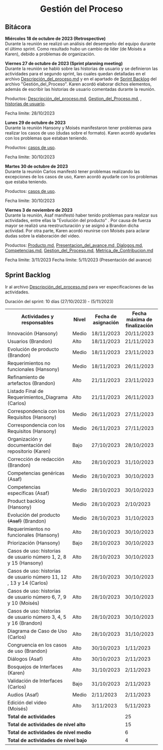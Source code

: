 ﻿<center><h1>Gestión del Proceso</h1></center>

## Bitácora
**Miércoles 18 de octubre de 2023 (Retrospective)**<br> Durante la reunión se realizó un análisis del desempeño del equipo durante el último sprint. Como resultado hubo un cambio de líder (de Moisés a Karen), debido a problemas de organización. 

**Viernes 27 de octubre de 2023 (Sprint planning meeting)**<br> Durante la reunión se habló sobre las historias de usuario y se definieron las actividades para el segundo sprint, las cuales quedan detalladas en el archivo <a href="https://github.com/KarenCampos842/Equipo-4/blob/Segunda-Entrega/Descripci%C3%B3n_del_proceso.md#descripci%C3%B3n-del-proceso">Descripción_del_proceso.md</a> y en el apartado de <a href="https://github.com/KarenCampos842/Equipo-4/blob/Segunda-Entrega/Gestion_del_Proceso.md#sprint-backlog">Sprint Backlog</a> del archivo "Gestión_del_Proceso". 
Karen acordó elaborar dichos elementos, además de escribir las historias de usuario comentadas durante la reunión. 

Productos: 
<a href="https://github.com/KarenCampos842/Equipo-4/blob/Segunda-Entrega/Descripci%C3%B3n_del_proceso.md#descripci%C3%B3n-del-proceso">Descripción_del_proceso.md</a>, <a href="https://github.com/KarenCampos842/Equipo-4/blob/Segunda-Entrega/Gestion_del_Proceso.md">Gestion_del_Proceso.md</a>, , <a href="https://github.com/KarenCampos842/Equipo-4/blob/Segunda-Entrega/Requisitos.md#artefactos">historias de usuario</a>.

Fecha límite: 28/10/2023

**Lunes 29 de octubre de 2023** <br> 
Durante la reunión Hansony y Moisés manifestaron tener problemas para realizar los casos de uso (dudas sobre el formato). Karen acordó ayudarles con los problemas que estaban teniendo. 

Productos: 
<a href="https://github.com/KarenCampos842/Equipo-4/blob/Segunda-Entrega/Requisitos.md#casos-de-uso">casos de uso</a>.

Fecha límite: 30/10/2023

**Martes 30 de octubre de 2023** <br> 
Durante la reunión Carlos manifestó tener problemas realizando las excepciones de los casos de uso,  Karen acordó ayudarle con los problemas que estaba teniendo. 

Productos: 
<a href="https://github.com/KarenCampos842/Equipo-4/blob/Segunda-Entrega/Requisitos.md#casos-de-uso">casos de uso</a>.

Fecha límite: 30/10/2023

**Viernes 3 de noviembre de 2023** <br> 
Durante la reunión, Asaf manifestó haber tenido problemas para realizar sus actividades, entre ellas la "Evolución del producto" . Por causa de fuerza mayor se realizó una reestructuración y se asignó a Brandon dicha actividad. Por otra parte, Karen acordó reunirse con Moisés para aclarar dudas sobre la elaboración del video. 

Productos: 
<a href="https://github.com/KarenCampos842/Equipo-4/blob/Segunda-Entrega/Producto.md">Producto.md</a>, <a href="https://github.com/KarenCampos842/Equipo-4/blob/Segunda-Entrega/Presentacion_del_avance.md#presentaci%C3%B3n-del-avance">Presentacion_del_avance.md, </a>  <a href="https://github.com/KarenCampos842/Equipo-4/blob/Segunda-Entrega/Dialogos.md#di%C3%A1log">Dialogos.md</a>, <a href="https://github.com/KarenCampos842/Equipo-4/blob/Segunda-Entrega/Competencias.md#competencias">Competencias.md</a>, <a href="https://github.com/KarenCampos842/Equipo-4/blob/Segunda-Entrega/Gestion_del_Proceso.md">Gestion_del_Proceso.md</a>, <a href="https://github.com/KarenCampos842/Equipo-4/blob/Segunda-Entrega/Metrica_de_Contribucion.md">Metrica_de_Contribucion.md</a>
 
Fecha límite: 3/11/2023
Fecha límite: 5/11/2023 (Presentación del avance)

## Sprint Backlog
Ir al archivo <a href="https://github.com/KarenCampos842/Equipo-4/blob/SegundTercera-Entrega/Descripci%C3%B3n_del_proceso.md#descripci%C3%B3n-del-proceso">Descripción_del_proceso.md</a> para ver especificaciones de las actividades.

Duración del sprint: 10 días (27/10/2023) - (5/11/2023)
<table align=center>  
   <tr>  
      <th>Actividades y responsables</th>  
      <th>Nivel</th>  
          <th>Fecha de asignación</th>  
           <th>Fecha máxima de finalización</th>
                <th>Estado de entrega</th>    
   </tr> 
   <tr>  
      <td>Innovación (Hansony)</td>  
        <td>Medio</td>
        <td>18/11/2023</td>
       <td>20/11/2023</td>
        <td>Terminada</td>     
   </tr>
 <tr>  
      <td> Usuarios (Brandon)</td>  
        <td>Alto</td>
        <td>18/11/2023</td>
       <td>21/11/2023</td>
        <td>Terminada</td>     
   </tr>
  <tr>  
      <td>Evolución de producto (Brandon)</td>  
        <td>Medio</td>
        <td>18/11/2023</td>
       <td>23/11/2023</td>
        <td>Terminada</td>     
   </tr> 
    <tr>  
      <td>Requerimientos no funcionales (Hansony)</td> 
      <td>Medio</td>
        <td>18/11/2023</td>
       <td>26/11/2023</td>
         <td>Terminada</td>        
   </tr> 
    <tr>  
      <td>Refinamiento de artefactos (Brandon)</td> 
      <td>Alto</td>
        <td>21/11/2023</td>
       <td>23/11/2023</td>
         <td>Terminada</td>     
   </tr> 
    <tr>  
      <td>Listado Final de Requerimientos_Diagrama (Carlos)</td> 
      <td>Alto</td>
        <td>21/11/2023</td>
       <td>26/11/2023</td>
         <td>Terminada</td>     
   </tr> 
    <tr>
    <td>Correspondencia con los Requisitos (Hansony)</td>  
        <td>Medio</td>
        <td>26/11/2023</td>
       <td>27/11/2023</td>
        <td>Terminada</td>     
   </tr>
     </tr> 
    <tr>
    <td>Correspondencia con los Requisitos (Hansony)</td>  
        <td>Medio</td>
        <td>26/11/2023</td>
       <td>27/11/2023</td>
        <td>Terminada</td>     
   </tr>
   <tr>  
      <td>Organización y documentación del repositorio (Karen)</td>  
       <td>Bajo</td>
         <td>27/10/2023</td>
       <td>28/10/2023</td>
         <td>Terminada</td>       
   </tr>   
    <tr>  
      <td>Corrección de redacción (Brandon)</td>  
       <td>Alto</td> 
       <td>28/10/2023</td>
       <td>31/10/2023</td>
        <td>Terminada</td>    
   </tr>
    <tr>  
      <td>Competencias genéricas (Asaf)</td>  
       <td>Medio</td>
         <td>28/10/2023</td>
       <td>30/10/2023</td>
         <td>Terminada</td>       
   </tr> 
  <tr>  
      <td>Competencias específicas (Asaf)</td>  
       <td>Medio</td>
         <td>28/10/2023</td>
       <td>30/10/2023</td>
         <td>Terminada</td>       
   </tr>
 <tr>  
      <td>Product backlog (Hansony)</td>  
       <td>Medio</td>
         <td>28/10/2023</td>
       <td>2/10/2023</td>
         <td>Terminada</td>       
   </tr>   
   <tr>  
      <td>Evolución del producto
 <del>(Asaf)</del> (Brandon)</td>  
       <td>Medio</td>
        <td>28/10/2023</td>
       <td>31/10/2023</td>
        <td>Terminada</td>   
   </tr> 
   <tr>  
      <td>Requerimientos no funcionales (Hansony)</td>  
        <td>Alto</td>
        <td>28/10/2023</td>
       <td>30/10/2023</td>
        <td>Terminada</td>     
   </tr> 
   <tr>  
      <td>Priorización (Hansony)</td>  
        <td>Bajo</td>
        <td>28/10/2023</td>
       <td>30/10/2023</td>
        <td>Terminada</td>     
   </tr> 
    <tr>  
      <td>Casos de uso: historias de usuario número 1, 2, 8 y 15 (Hansony)</td>  
        <td>Alto</td>
        <td>28/10/2023</td>
       <td>30/10/2023</td>
        <td>Terminada</td>     
   </tr>
    <td>Casos de uso: historias de usuario número  11, 12 , 13 y 14 (Carlos)</td>  
        <td>Alto</td>
        <td>28/10/2023</td>
       <td>30/10/2023</td>
        <td>Terminada</td>     
   </tr>
   <tr>
    <td>Casos de uso: historias de usuario número  6, 7, 9  y 10 (Moisés)</td>  
        <td>Alto</td>
        <td>28/10/2023</td>
       <td>30/10/2023</td>
        <td>No terminada</td>     
   </tr>
   <tr>
    <td>Casos de uso: historias de usuario número 3, 4, 5  y 16 (Brandon)</td>  
        <td>Alto</td>
        <td>28/10/2023</td>
       <td>30/10/2023</td>
        <td>Terminada</td>     
   </tr>
    <tr>
    <td>Diagrama de Caso de Uso (Carlos)</td>  
        <td>Alto</td>
        <td>28/10/2023</td>
       <td>31/10/2023</td>
        <td>Terminada</td>     
   </tr>
    <tr>  
      <td>Congruencia en los casos de uso (Brandon)</td>  
       <td>Alto</td> 
       <td>30/10/2023</td>
       <td>1/11/2023</td>
        <td>Terminada</td>    
   </tr> 
   <tr>  
      <td>Diálogos (Asaf)</td>  
       <td>Alto</td>
         <td>30/10/2023</td>
       <td>2/11/2023</td>
         <td>Terminada</td>       
   </tr> 
   <tr>
    <td>Bosquejos de Interfaces (Karen)</td>  
        <td>Alto</td>
        <td>31/10/2023</td>
       <td>2/11/2023</td>
        <td>Terminada</td>     
   </tr>
   <tr>
    <td>Validación de Interfaces (Carlos)</td>  
        <td>Bajo</td>
        <td>31/10/2023</td>
       <td>2/11/2023</td>
        <td>Terminada</td>     
   </tr>  
   <tr>  
      <td>Audios (Asaf)</td>  
       <td>Medio</td>
         <td>2/11/2023</td>
       <td>2/11/2023</td>
         <td>Terminada</td>       
   </tr>                                                                                      
   <tr>  
      <td>Edición del video (Moisés)</td>  
       <td>Alto</td>
         <td>3/11/2023</td>
       <td>5/11/2023</td>
         <td>Terminada</td>       
   </tr>
    <tr>  
      <td colspan=3><strong>Total de actividades</strong></td>  
       <td colspan=2>25</td>
   </tr> 
   <tr>  
      <td colspan=3><strong>Total de actividades de nivel alto</strong></td>  
       <td colspan=2>15</td>
   </tr> 
   <tr>  
      <td colspan=3><strong>Total de actividades de nivel medio</strong></td>  
       <td colspan=2>6</td>
   </tr>
    <tr>  
      <td colspan=3><strong>Total de actividades de nivel bajo</strong></td>  
       <td colspan=2>4</td>
   </tr>  
  </table>
<!--stackedit_data:
eyJoaXN0b3J5IjpbMTMxOTY0Njg1MCwtMjE0NDA1MTUzNiwxNz
gzNzgxOTc2LDM2ODQ5NzIwMywyMDA4OTQ0MDcwLDE2ODg4MzMx
NDgsMTk3NDc2OTk3NSwtMTc4NDQ4NDQxMywtOTcxODU0MjI0LC
0xNDIyNzY0NTAyLDYyNjY5NzAyNiw0MTI1MjkxNTAsMTYxNDY3
MzAyMSw5OTQ3MzY3MTQsMTE5MTM4ODE5MywtMzYyMjMxNDI4LC
03NzA0MDgwOTYsLTE1Nzc2NDQ5ODYsMTY3NDU0NTU4MiwtMTYw
MzA5MjQyNF19
-->